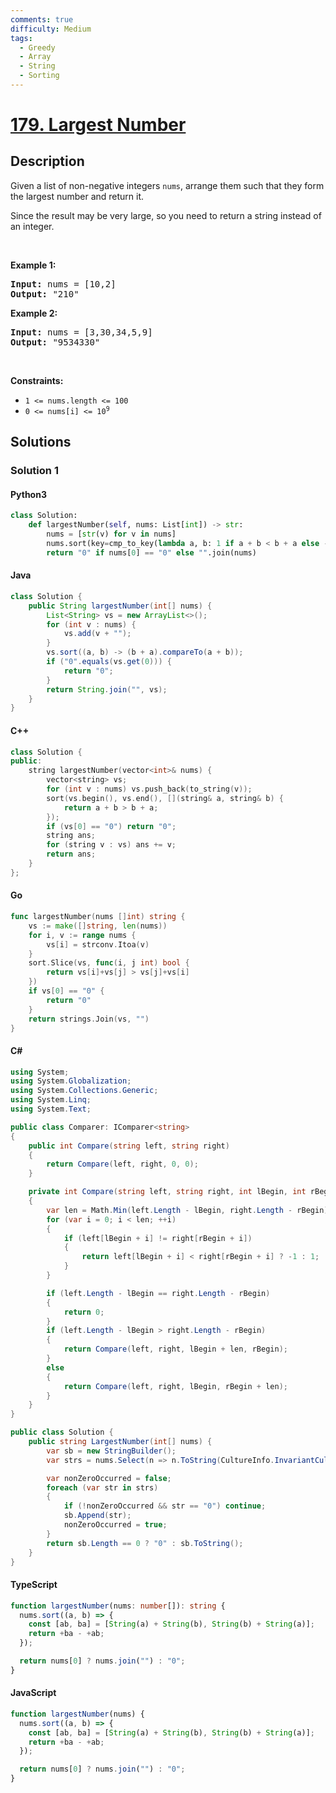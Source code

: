 ```yaml
---
comments: true
difficulty: Medium
tags:
  - Greedy
  - Array
  - String
  - Sorting
---
```


<!-- problem:start -->

# [179. Largest Number](https://leetcode.com/problems/largest-number)

## Description

<!-- description:start -->

<p>Given a list of non-negative integers <code>nums</code>, arrange them such that they form the largest number and return it.</p>

<p>Since the result may be very large, so you need to return a string instead of an integer.</p>

<p>&nbsp;</p>
<p><strong class="example">Example 1:</strong></p>

<pre>
<strong>Input:</strong> nums = [10,2]
<strong>Output:</strong> &quot;210&quot;
</pre>

<p><strong class="example">Example 2:</strong></p>

<pre>
<strong>Input:</strong> nums = [3,30,34,5,9]
<strong>Output:</strong> &quot;9534330&quot;
</pre>

<p>&nbsp;</p>
<p><strong>Constraints:</strong></p>

<ul>
	<li><code>1 &lt;= nums.length &lt;= 100</code></li>
	<li><code>0 &lt;= nums[i] &lt;= 10<sup>9</sup></code></li>
</ul>

<!-- description:end -->

## Solutions

<!-- solution:start -->

### Solution 1

<!-- tabs:start -->

#### Python3

```python
class Solution:
    def largestNumber(self, nums: List[int]) -> str:
        nums = [str(v) for v in nums]
        nums.sort(key=cmp_to_key(lambda a, b: 1 if a + b < b + a else -1))
        return "0" if nums[0] == "0" else "".join(nums)
```

#### Java

```java
class Solution {
    public String largestNumber(int[] nums) {
        List<String> vs = new ArrayList<>();
        for (int v : nums) {
            vs.add(v + "");
        }
        vs.sort((a, b) -> (b + a).compareTo(a + b));
        if ("0".equals(vs.get(0))) {
            return "0";
        }
        return String.join("", vs);
    }
}
```

#### C++

```cpp
class Solution {
public:
    string largestNumber(vector<int>& nums) {
        vector<string> vs;
        for (int v : nums) vs.push_back(to_string(v));
        sort(vs.begin(), vs.end(), [](string& a, string& b) {
            return a + b > b + a;
        });
        if (vs[0] == "0") return "0";
        string ans;
        for (string v : vs) ans += v;
        return ans;
    }
};
```

#### Go

```go
func largestNumber(nums []int) string {
	vs := make([]string, len(nums))
	for i, v := range nums {
		vs[i] = strconv.Itoa(v)
	}
	sort.Slice(vs, func(i, j int) bool {
		return vs[i]+vs[j] > vs[j]+vs[i]
	})
	if vs[0] == "0" {
		return "0"
	}
	return strings.Join(vs, "")
}
```

#### C#

```cs
using System;
using System.Globalization;
using System.Collections.Generic;
using System.Linq;
using System.Text;

public class Comparer: IComparer<string>
{
    public int Compare(string left, string right)
    {
        return Compare(left, right, 0, 0);
    }

    private int Compare(string left, string right, int lBegin, int rBegin)
    {
        var len = Math.Min(left.Length - lBegin, right.Length - rBegin);
        for (var i = 0; i < len; ++i)
        {
            if (left[lBegin + i] != right[rBegin + i])
            {
                return left[lBegin + i] < right[rBegin + i] ? -1 : 1;
            }
        }

        if (left.Length - lBegin == right.Length - rBegin)
        {
            return 0;
        }
        if (left.Length - lBegin > right.Length - rBegin)
        {
            return Compare(left, right, lBegin + len, rBegin);
        }
        else
        {
            return Compare(left, right, lBegin, rBegin + len);
        }
    }
}

public class Solution {
    public string LargestNumber(int[] nums) {
        var sb = new StringBuilder();
        var strs = nums.Select(n => n.ToString(CultureInfo.InvariantCulture)).OrderByDescending(s => s, new Comparer());

        var nonZeroOccurred = false;
        foreach (var str in strs)
        {
            if (!nonZeroOccurred && str == "0") continue;
            sb.Append(str);
            nonZeroOccurred = true;
        }
        return sb.Length == 0 ? "0" : sb.ToString();
    }
}
```

#### TypeScript

```ts
function largestNumber(nums: number[]): string {
  nums.sort((a, b) => {
    const [ab, ba] = [String(a) + String(b), String(b) + String(a)];
    return +ba - +ab;
  });

  return nums[0] ? nums.join("") : "0";
}
```

#### JavaScript

```js
function largestNumber(nums) {
  nums.sort((a, b) => {
    const [ab, ba] = [String(a) + String(b), String(b) + String(a)];
    return +ba - +ab;
  });

  return nums[0] ? nums.join("") : "0";
}
```

<!-- tabs:end -->

<!-- solution:end -->

<!-- problem:end -->
